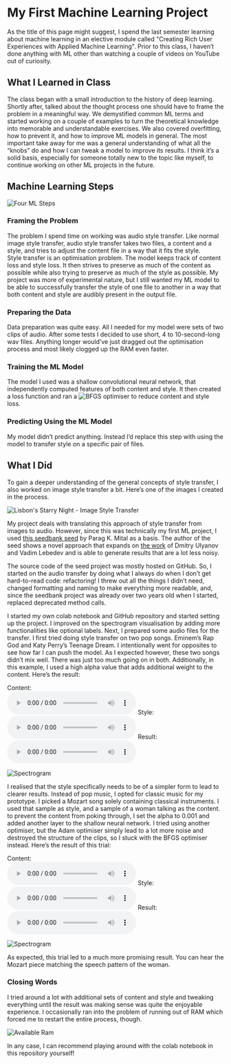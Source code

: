# My First Machine Learning Project 
As the title of this page might suggest, I spend the last semester learning about machine learning in an elective module called "Creating Rich User Experiences with Applied Machine Learning". Prior to this class, I haven’t done anything with ML other than watching a couple of videos on YouTube out of curiosity.

## What I Learned in Class
The class began with a small introduction to the history of deep learning. Shortly after, talked about the thought process one should have to frame the problem in a meaningful way. We demystified common ML terms and started working on a couple of examples to turn the theoretical knowledge into memorable and understandable exercises. We also covered overfitting, how to prevent it, and how to improve ML models in general.
The most important take away for me was a general understanding of what all the “knobs” do and how I can tweak a model to improve its results. I think it’s a solid basis, especially for someone totally new to the topic like myself, to continue working on other ML projects in the future.

## Machine Learning Steps

![Four ML Steps](https://notadvisable.github.io/audio_style_transfer/assets/img/fourStagesOfML.png)

### Framing the Problem
The problem I spend time on working was audio style transfer. Like normal image style transfer, audio style transfer takes two files, a content and a style, and tries to adjust the content file in a way that it fits the style.  
Style transfer is an optimisation problem. The model keeps track of content loss and style loss. It then strives to preserve as much of the content as possible while also trying to preserve as much of the style as possible.
My project was more of experimental nature, but I still wanted my ML model to be able to successfully transfer the style of one file to another in a way that both content and style are audibly present in the output file.

### Preparing the Data
Data preparation was quite easy. All I needed for my model were sets of two clips of audio. After some tests I decided to use short, 4 to 10-second-long wav files. Anything longer would’ve just dragged out the optimisation process and most likely clogged up the RAM even faster.

### Training the ML Model
The model I used was a shallow convolutional neural network, that independently computed features of both content and style. It then created a loss function and ran a ![BFGS](https://en.wikipedia.org/wiki/Broyden%E2%80%93Fletcher%E2%80%93Goldfarb%E2%80%93Shanno_algorithm) optimiser to reduce content and style loss.

### Predicting Using the ML Model
My model didn’t predict anything. Instead I’d replace this step with using the model to transfer style on a specific pair of files.

## What I Did
To gain a deeper understanding of the general concepts of style transfer, I also worked on image style transfer a bit. Here’s one of the images I created in the process.

![Lisbon's Starry Night - Image Style Transfer](https://notadvisable.github.io/audio_style_transfer/assets/img/imageStyleTransfer.png)
 
My project deals with translating this approach of style transfer from images to audio. However, since this was technically my first ML project, I used [this seedbank seed](https://research.google.com/seedbank/seed/audio_style_transfer) by Parag K. Mital as a basis. The author of the seed shows a novel approach that expands on [the work](https://dmitryulyanov.github.io/audio-texture-synthesis-and-style-transfer/) of Dmitry Ulyanov and Vadim Lebedev and is able to generate results that are a lot less noisy.

The source code of the seed project was mostly hosted on GitHub. So, I started on the audio transfer by doing what I always do when I don’t get hard-to-read code: refactoring! I threw out all the things I didn’t need, changed formatting and naming to make everything more readable, and, since the seedbank project was already over two years old when I started, replaced deprecated method calls.

I started my own colab notebook and GitHub repository and started setting up the project. I improved on the spectrogram visualisation by adding more functionalities like optional labels.
Next, I prepared some audio files for the transfer. I first tried doing style transfer on two pop songs. Eminem’s Rap God and Katy Perry’s Teenage Dream. I intentionally went for opposites to see how far I can push the model. As I expected however, these two songs didn’t mix well. There was just too much going on in both. Additionally, in this example, I used a high alpha value that adds additional weight to the content.
Here’s the result:  

Content:  
<audio controls>
  <source src="https://notadvisable.github.io/audio_style_transfer/assets/eminem_short_amp.wav" type="audio/wav">
</audio> 
Style:  
<audio controls>
  <source src="https://notadvisable.github.io/audio_style_transfer/assets/katyperry_short_amp.wav" type="audio/wav">
</audio> 
Result:  
<audio controls>
  <source src="https://notadvisable.github.io/audio_style_transfer/assets/eminemKaty.mp3" type="audio/mp3">
</audio> 

![Spectrogram](https://notadvisable.github.io/audio_style_transfer/assets/img/eminemKaty.png)

I realised that the style specifically needs to be of a simpler form to lead to clearer results. Instead of pop music, I opted for classic music for my prototype. I picked a Mozart song solely containing classical instruments. I used that sample as style, and a sample of a woman talking as the content. to prevent the content from poking through, I set the alpha to 0.001 and added another layer to the shallow neural network. I tried using another optimiser, but the Adam optimiser simply lead to a lot more noise and destroyed the structure of the clips, so I stuck with the BFGS optimiser instead.
Here’s the result of this trial:  

Content:  
<audio controls>
  <source src="https://notadvisable.github.io/audio_style_transfer/assets/female_talking.wav" type="audio/wav">
</audio> 
Style:  
<audio controls>
  <source src="https://notadvisable.github.io/audio_style_transfer/assets/mozart.wav" type="audio/wav">
</audio> 
Result:  
<audio controls>
  <source src="https://notadvisable.github.io/audio_style_transfer/assets/talkingMozart2.mp3" type="audio/mp3">
</audio> 

![Spectrogram](https://notadvisable.github.io/audio_style_transfer/assets/img/talkingMozart.png)

As expected, this trial led to a much more promising result. You can hear the Mozart piece matching the speech pattern of the woman. 

### Closing Words
I tried around a lot with additional sets of content and style and tweaking everything until the result was making sense was quite the enjoyable experience. I occasionally ran into the problem of running out of RAM which forced me to restart the entire process, though.  

![Available Ram](https://notadvisable.github.io/audio_style_transfer/assets/img/MLavailableRam.PNG)

In any case, I can recommend playing around with the colab notebook in this repository yourself!
